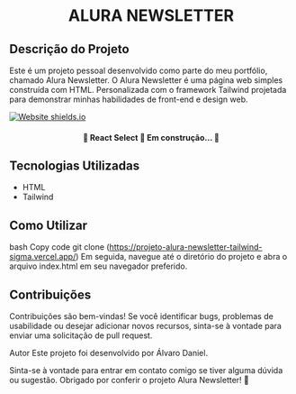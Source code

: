 <h1 align="center">ALURA NEWSLETTER</h1>

## Descrição do Projeto
<p>Este é um projeto pessoal desenvolvido como parte do meu portfólio, chamado Alura Newsletter. O Alura Newsletter é uma página web simples construída com HTML. Personalizada com o framework Tailwind projetada para demonstrar minhas habilidades de front-end e design web.</p>

<image align="center">[![Website shields.io](https://img.shields.io/website-up-down-green-red/http/shields.io.svg)](http://shields.io/)</image>

<h4 align="center"> 
	🚧  React Select 🚀 Em construção...  🚧
</h4>


## Tecnologias Utilizadas
- HTML
- Tailwind 

## Como Utilizar
bash
Copy code
git clone (https://projeto-alura-newsletter-tailwind-sigma.vercel.app/)
Em seguida, navegue até o diretório do projeto e abra o arquivo index.html em seu navegador preferido.

## Contribuições
Contribuições são bem-vindas! Se você identificar bugs, problemas de usabilidade ou desejar adicionar novos recursos, sinta-se à vontade para enviar uma solicitação de pull request.

Autor
Este projeto foi desenvolvido por Álvaro Daniel.

Sinta-se à vontade para entrar em contato comigo se tiver alguma dúvida ou sugestão. Obrigado por conferir o projeto Alura Newsletter! 🚀
